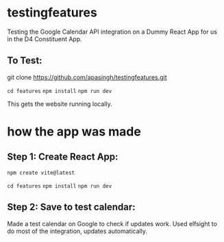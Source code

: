 # testingfeatures

Testing the Google Calendar API integration on a Dummy React App for us in the D4 Constituent App.


## To Test:
git clone https://github.com/apasingh/testingfeatures.git

```cd features```
```npm install```
```npm run dev```

This gets the website running locally.


# how the app was made
## Step 1: Create React App:
```npm create vite@latest```


```cd features```
```npm install```
```npm run dev```


## Step 2: Save to test calendar:
Made a test calendar on Google to check if updates work. Used elfsight to do most of the integration, updates automatically.

